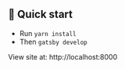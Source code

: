 ## 🚀 Quick start

- Run `yarn install`
- Then `gatsby develop`

View site at: http://localhost:8000
